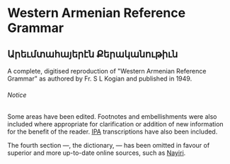 # Western Armenian Reference Grammar

## Արեւմտահայերէն Քերականութիւն

A complete, digitised reproduction of "Western Armenian Reference Grammar" as authored by Fr. S L Kogian and published in 1949.

###### Notice

Some areas have been edited. Footnotes and embellishments were also included where appropriate for clarification or addition of new information for the benefit of the reader. [IPA](https://en.wikipedia.org/wiki/International_Phonetic_Alphabet) transcriptions have also been included.

The fourth section —, the dictionary, — has been omitted in favour of superior and more up-to-date online sources, such as [Nayiri](http://www.nayiri.com/search?l=en).